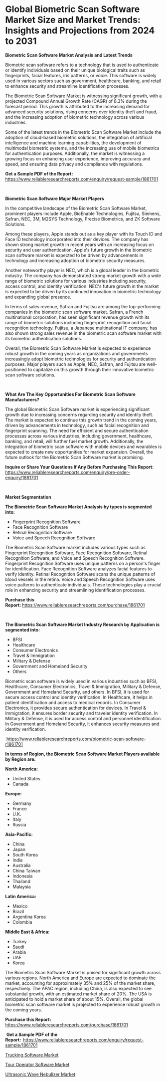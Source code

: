 <p><h1>Global Biometric Scan Software Market Size and Market Trends: Insights and Projections from 2024 to 2031</h1></p><p><strong>Biometric Scan Software Market Analysis and Latest Trends</strong></p>
<p><p>Biometric scan software refers to a technology that is used to authenticate or identify individuals based on their unique biological traits such as fingerprints, facial features, iris patterns, or voice. This software is widely used in various sectors such as government, healthcare, banking, and retail to enhance security and streamline identification processes.</p><p>The Biometric Scan Software Market is witnessing significant growth, with a projected Compound Annual Growth Rate (CAGR) of 8.3% during the forecast period. This growth is attributed to the increasing demand for advanced security solutions, rising concerns over identity theft and fraud, and the increasing adoption of biometric technology across various industries.</p><p>Some of the latest trends in the Biometric Scan Software Market include the adoption of cloud-based biometric solutions, the integration of artificial intelligence and machine learning capabilities, the development of multimodal biometric systems, and the increasing use of mobile biometrics for authentication purposes. Additionally, the market is witnessing a growing focus on enhancing user experience, improving accuracy and speed, and ensuring data privacy and compliance with regulations.</p></p>
<p><strong>Get a Sample PDF of the Report:&nbsp;</strong> <a href="https://www.reliableresearchreports.com/enquiry/request-sample/1861701">https://www.reliableresearchreports.com/enquiry/request-sample/1861701</a></p>
<p>&nbsp;</p>
<p><strong>Biometric Scan Software Major Market Players</strong></p>
<p><p>In the competitive landscape of the Biometric Scan Software Market, prominent players include Apple, BioEnable Technologies, Fujitsu, Siemens, Safran, NEC, 3M, M2SYS Technology, Precise Biometrics, and ZK Software Solutions. </p><p>Among these players, Apple stands out as a key player with its Touch ID and Face ID technology incorporated into their devices. The company has shown strong market growth in recent years with an increasing focus on security and user authentication. Apple's future growth in the biometric scan software market is expected to be driven by advancements in technology and increasing adoption of biometric security measures.</p><p>Another noteworthy player is NEC, which is a global leader in the biometric industry. The company has demonstrated strong market growth with a wide range of biometric solutions for various industries including security, access control, and identity verification. NEC's future growth in the market is expected to be driven by its continued innovation in biometric technology and expanding global presence.</p><p>In terms of sales revenue, Safran and Fujitsu are among the top-performing companies in the biometric scan software market. Safran, a French multinational corporation, has seen significant revenue growth with its range of biometric solutions including fingerprint recognition and facial recognition technology. Fujitsu, a Japanese multinational IT company, has also shown strong sales revenue in the biometric scan software market with its biometric authentication solutions.</p><p>Overall, the Biometric Scan Software Market is expected to experience robust growth in the coming years as organizations and governments increasingly adopt biometric technologies for security and authentication purposes. Major players such as Apple, NEC, Safran, and Fujitsu are well-positioned to capitalize on this growth through their innovative biometric scan software solutions.</p></p>
<p>&nbsp;</p>
<p><strong>What Are The Key Opportunities For Biometric Scan Software Manufacturers?</strong></p>
<p><p>The global Biometric Scan Software market is experiencing significant growth due to increasing concerns regarding security and identity theft. The market is expected to continue this growth trend in the coming years, driven by advancements in technology, such as facial recognition and fingerprint scanning. The need for efficient and secure authentication processes across various industries, including government, healthcare, banking, and retail, will further fuel market growth. Additionally, the integration of biometric scan software with mobile devices and wearables is expected to create new opportunities for market expansion. Overall, the future outlook for the Biometric Scan Software market is promising.</p></p>
<p><strong>Inquire or Share Your Questions If Any Before Purchasing This Report:</strong> <a href="https://www.reliableresearchreports.com/enquiry/pre-order-enquiry/1861701">https://www.reliableresearchreports.com/enquiry/pre-order-enquiry/1861701</a></p>
<p>&nbsp;</p>
<p><strong>Market Segmentation</strong></p>
<p><strong>The Biometric Scan Software Market Analysis by types is segmented into:</strong></p>
<p><ul><li>Fingerprint Recognition Software</li><li>Face Recognition Software</li><li>Retinal Recognition Software</li><li>Voice and Speech Recognition Software</li></ul></p>
<p><p>The Biometric Scan Software market includes various types such as Fingerprint Recognition Software, Face Recognition Software, Retinal Recognition Software, and Voice and Speech Recognition Software. Fingerprint Recognition Software uses unique patterns on a person's finger for identification. Face Recognition Software analyzes facial features to verify identity. Retinal Recognition Software scans the unique patterns of blood vessels in the retina. Voice and Speech Recognition Software uses voice patterns to authenticate individuals. These technologies play a crucial role in enhancing security and streamlining identification processes.</p></p>
<p><strong>Purchase this Report:&nbsp;</strong><a href="https://www.reliableresearchreports.com/purchase/1861701">https://www.reliableresearchreports.com/purchase/1861701</a></p>
<p>&nbsp;</p>
<p><strong>The Biometric Scan Software Market Industry Research by Application is segmented into:</strong></p>
<p><ul><li>BFSI</li><li>Healthcare</li><li>Consumer Electronics</li><li>Travel & Immigration</li><li>Military & Defense</li><li>Government and Homeland Security</li><li>Others</li></ul></p>
<p><p>Biometric scan software is widely used in various industries such as BFSI, Healthcare, Consumer Electronics, Travel & Immigration, Military & Defense, Government and Homeland Security, and others. In BFSI, it is used for secure access control and identity verification. In Healthcare, it helps in patient identification and access to medical records. In Consumer Electronics, it provides secure authentication for devices. In Travel & Immigration, it ensures border security and traveler identity verification. In Military & Defense, it is used for access control and personnel identification. In Government and Homeland Security, it enhances security measures and identity verification.</p></p>
<p><a href="https://www.reliableresearchreports.com/biometric-scan-software-r1861701">&nbsp;https://www.reliableresearchreports.com/biometric-scan-software-r1861701</a></p>
<p><strong>In terms of Region, the Biometric Scan Software Market Players available by Region are:</strong></p>
<p>
    <p> <strong> North America: </strong>
        <ul>
            <li>United States</li>
            <li>Canada</li>
        </ul>
        </p> 
    <p> <strong> Europe: </strong>
        <ul>
            <li>Germany</li>
            <li>France</li>
            <li>U.K.</li>
            <li>Italy</li>
            <li>Russia</li>
        </ul>
        </p> 
    <p> <strong> Asia-Pacific: </strong>
        <ul>
            <li>China</li>
            <li>Japan</li>
            <li>South Korea</li>
            <li>India</li>
            <li>Australia</li>
            <li>China Taiwan</li>
            <li>Indonesia</li>
            <li>Thailand</li>
            <li>Malaysia</li>
        </ul>
        </p> 
    <p> <strong> Latin America: </strong>
        <ul>
            <li>Mexico</li>
            <li>Brazil</li>
            <li>Argentina Korea</li>
            <li>Colombia</li>
        </ul>
        </p> 
    <p> <strong> Middle East & Africa: </strong>
        <ul>
            <li>Turkey</li>
            <li>Saudi</li>
            <li>Arabia</li>
            <li>UAE</li>
            <li>Korea</li>
        </ul>
    </p>
    </p>
<p><p>The Biometric Scan Software Market is poised for significant growth across various regions. North America and Europe are expected to dominate the market, accounting for approximately 35% and 25% of the market share, respectively. The APAC region, including China, is also expected to see substantial growth, with an estimated market share of 20%. The USA is anticipated to hold a market share of about 15%. Overall, the global biometric scan software market is projected to experience robust growth in the coming years.</p></p>
<p><strong>Purchase this Report: </strong><a href="https://www.reliableresearchreports.com/purchase/1861701">https://www.reliableresearchreports.com/purchase/1861701</a></p>
<p>&nbsp;<strong>Get a Sample PDF of the Report:&nbsp;&nbsp;</strong><a href="https://www.reliableresearchreports.com/enquiry/request-sample/1861701">https://www.reliableresearchreports.com/enquiry/request-sample/1861701</a></p>
<p><strong></strong></p>
<p><p><a href="https://github.com/mabenkhyari11/Market-Research-Report-List-1/blob/main/trucking-software-market.md">Trucking Software Market</a></p><p><a href="https://github.com/WillieWoodard/Market-Research-Report-List-5/blob/main/tour-operator-software-market.md">Tour Operator Software Market</a></p><p><a href="https://view.publitas.com/reportprime-1/market-forecast-global-ultrasonic-wave-nebulizer-trends-and-impact-analysis-2024-2031-by-application-hospital-clinic-emergency-medical-center-and-by-type-stationary-nebulizer-mobile-nebulizer/">Ultrasonic Wave Nebulizer Market</a></p></p>